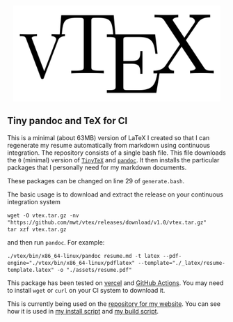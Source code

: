 <p align="center">
  <img width="475.2" height="220" src="vtex.svg" alt="vTeX">
</p>

## Tiny pandoc and TeX for CI

This is a minimal (about 63MB) version of LaTeX I created so that I can regenerate my resume automatically from markdown using continuous integration. The repository consists of a single bash file. This file downloads the `0` (minimal) version of [`TinyTeX`](https://yihui.org/tinytex/) and [`pandoc`](https://pandoc.org/). It then installs the particular packages that I personally need for my markdown documents.

These packages can be changed on line 29 of `generate.bash`.

The basic usage is to download and extract the release on your continuous integration system
```
wget -O vtex.tar.gz -nv "https://github.com/mwt/vtex/releases/download/v1.0/vtex.tar.gz"
tar xzf vtex.tar.gz
```
and then run `pandoc`. For example:
```{bash}
./vtex/bin/x86_64-linux/pandoc resume.md -t latex --pdf-engine="./vtex/bin/x86_64-linux/pdflatex" --template="./_latex/resume-template.latex" -o "./assets/resume.pdf"
```

This package has been tested on [vercel](https://vercel.com) and [GitHub Actions](https://github.com/features/actions). You may need to install `wget` or `curl` on your CI system to download it.

This is currently being used on the [repository for my website](https://github.com/mwt/mattwthomas.com).  You can see how it is used in [my install script](https://github.com/mwt/mattwthomas.com/blob/master/_bash/install.sh) and [my build script](https://github.com/mwt/mattwthomas.com/blob/master/_bash/build.sh).